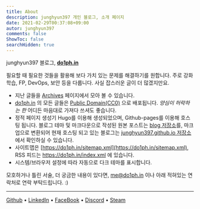 ```yaml
---
title: About
description: junghyun397 개인 블로그, 소개 페이지
date: 2021-02-29T00:37:08+09:00
autor: junghyun397
comments: false
ShowToc: false
searchHidden: true
---
```


junghyun397 블로그, **[do1ph.in](https://do1ph.in)**

필요할 때 필요한 것들을 활용해 보다 가치 있는 문제를 해결하기를 원합니다. 주로 강화학습, FP, DevOps, 보안 등을 다룹니다. 사실 잡스러운 글이 더 많겠지만요.

* 지난 글들을 [Archives](https://do1ph.in/archives) 페이지에서 모아 볼 수 있습니다.
* [do1ph.in](https://do1ph.in) 의 모든 글들은 [Public Domain(CC0)](https://creativecommons.org/share-your-work/public-domain/) 으로 배포됩니다. *양심이 허락하는 한* 어디든 마음대로 가져다 쓰셔도 좋습니다.
* 정적 페이지 생성기 Hugo를 이용해 생성되었으며, Github-pages를 이용해 호스팅 됩니다. 블로그 테마 및 마크다운으로 작성된 원본 포스트는 [blog 저장소](https://github.com/junghyun397/junghyun397.github.io)를, 마크업으로 변환되어 현재 호스팅 되고 있는 블로그는 [junghyun397.github.io 저장소](https://github.com/junghyun397/junghyun397.github.io)에서 확인하실 수 있습니다.
* 사이트맵은 [https://do1ph.in/sitemap.xml](https://do1ph.in/sitemap.xml), RSS 피드는 https://do1ph.in/index.xml 에 있습니다.
* 시스템/브라우저 설정에 따라 자동으로 다크 테마를 표시합니다.

모호하거나 틀린 서술, 더 궁금한 내용이 있다면, me@do1ph.in 이나 아래 적혀있는 연락처로 연락 부탁드립니다. :)

---

[Github](https://github.com/junghyun397) • [LinkedIn](https://www.linkedin.com/in/choi-jeonghyeon-207272177/) • [FaceBook](https://www.facebook.com/profile.php?id=100011417876214) • [Discord](https://discordapp.com/users/365253864649392128) • [Steam](https://steamcommunity.com/id/do1phin_/)
